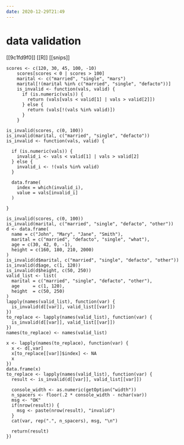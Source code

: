```yaml
---
date: 2020-12-29T21:49
---
```


# data validation

[[9c1fd9f0]]
[[R]]
[[snips]]

    scores <- c(120, 30, 45, 100, -10)
        scores[scores < 0 | scores > 100]
        marital <- c("married", "single", "mars")
        marital[!(marital %in% c("married", "single", "defacto"))]
        is_invalid <- function(vals, valid) {
          if (is.numeric(vals)) {
            return (vals[vals < valid[1] | vals > valid[2]])
          } else {
            return (vals[!(vals %in% valid)])
          }
        }

    is_invalid(scores, c(0, 100))
    is_invalid(marital, c("married", "single", "defacto"))
    is_invalid <- function(vals, valid) {
      
      if (is.numeric(vals)) {
        invalid_i <- vals < valid[1] | vals > valid[2]
      } else {
        invalid_i <- !(vals %in% valid)
      }
      
      data.frame(
        index = which(invalid_i),
        value = vals[invalid_i]
      )
      
    }

    is_invalid(scores, c(0, 100))
    is_invalid(marital, c("married", "single", "defacto", "other"))
    d <- data.frame(
      name = c("John", "Mary", "Jane", "Smith"),
      marital = c("married", "defacto", "single", "what"),
      age = c(30, 42, 0, -1),
      height = c(160, 180, 210, 2000)
    )
    is_invalid(d$marital, c("married", "single", "defacto", "other"))
    is_invalid(d$age, c(1, 120))
    is_invalid(d$height, c(50, 250))
    valid_list <- list(
      marital = c("married", "single", "defacto", "other"),
      age     = c(1, 120),
      height  = c(50, 250)
    )
    lapply(names(valid_list), function(var) {
      is_invalid(d[[var]], valid_list[[var]])
    })
    to_replace <- lapply(names(valid_list), function(var) {
      is_invalid(d[[var]], valid_list[[var]])
    })
    names(to_replace) <- names(valid_list)

    x <- lapply(names(to_replace), function(var) {
      x <- d[,var]
      x[to_replace[[var]]$index] <- NA
      x
    })
    data.frame(x)
    to_replace <- lapply(names(valid_list), function(var) {
      result <- is_invalid(d[[var]], valid_list[[var]])
      
      console_width <- as.numeric(getOption("width"))
      n_spacers <- floor(.2 * console_width - nchar(var))
      msg <- "OK"
      if(nrow(result)) {
        msg <- paste(nrow(result), "invalid")
      }
      cat(var, rep(".", n_spacers), msg, "\n")
      
      return(result)
    })
    


